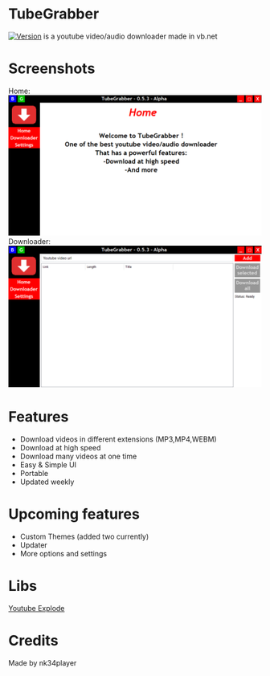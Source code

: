# TubeGrabber

[![Version](https://img.shields.io/github/v/release/nk34player/TubeGrabber?label=latest%20version)](https://github.com/nk34player/TubeGrabber/releases/latest)
is a youtube video/audio downloader made in vb.net
# Screenshots
Home:
![Home](https://github.com/nk34player/TubeGrabber/blob/master/Screenies/1%20(2).png?raw=true)
Downloader:
![Downloader](https://github.com/nk34player/TubeGrabber/blob/master/Screenies/2%20(2).png?raw=true)

# Features
- Download videos in different extensions (MP3,MP4,WEBM)
- Download at high speed
- Download many videos at one time
- Easy & Simple UI
- Portable
- Updated weekly

# Upcoming features
- Custom Themes (added two currently)
- Updater
- More options and settings

# Libs
[Youtube Explode](https://github.com/Tyrrrz/YoutubeExplode)

# Credits
Made by nk34player
